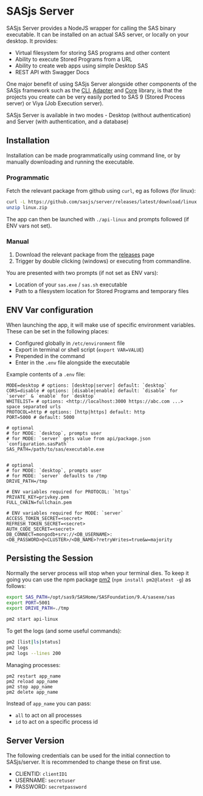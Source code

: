 # SASjs Server

SASjs Server provides a NodeJS wrapper for calling the SAS binary executable. It can be installed on an actual SAS server, or locally on your desktop. It provides:

- Virtual filesystem for storing SAS programs and other content
- Ability to execute Stored Programs from a URL
- Ability to create web apps using simple Desktop SAS
- REST API with Swagger Docs

One major benefit of using SASjs Server alongside other components of the SASjs framework such as the [CLI](https://cli.sasjs.io), [Adapter](https://adapter.sasjs.io) and [Core](https://core.sasjs.io) library, is that the projects you create can be very easily ported to SAS 9 (Stored Process server) or Viya (Job Execution server).

SASjs Server is available in two modes - Desktop (without authentication) and Server (with authentication, and a database)

## Installation

Installation can be made programmatically using command line, or by manually downloading and running the executable.

### Programmatic

Fetch the relevant package from github using `curl`, eg as follows (for linux):

```bash
curl -L https://github.com/sasjs/server/releases/latest/download/linux.zip > linux.zip
unzip linux.zip
```

The app can then be launched with `./api-linux` and prompts followed (if ENV vars not set).

### Manual

1. Download the relevant package from the [releases](https://github.com/sasjs/server/releases) page
2. Trigger by double clicking (windows) or executing from commandline.

You are presented with two prompts (if not set as ENV vars):

- Location of your `sas.exe` / `sas.sh` executable
- Path to a filesystem location for Stored Programs and temporary files

## ENV Var configuration

When launching the app, it will make use of specific environment variables. These can be set in the following places:

- Configured globally in `/etc/environment` file
- Export in terminal or shell script (`export VAR=VALUE`)
- Prepended in the command
- Enter in the `.env` file alongside the executable

Example contents of a `.env` file:

```
MODE=desktop # options: [desktop|server] default: `desktop`
CORS=disable # options: [disable|enable] default: `disable` for `server` & `enable` for `desktop`
WHITELIST= # options: <http://localhost:3000 https://abc.com ...> space separated urls
PROTOCOL=http # options: [http|https] default: http
PORT=5000 # default: 5000

# optional
# for MODE: `desktop`, prompts user
# for MODE: `server` gets value from api/package.json `configuration.sasPath`
SAS_PATH=/path/to/sas/executable.exe


# optional
# for MODE: `desktop`, prompts user
# for MODE: `server` defaults to /tmp
DRIVE_PATH=/tmp

# ENV variables required for PROTOCOL: `https`
PRIVATE_KEY=privkey.pem
FULL_CHAIN=fullchain.pem

# ENV variables required for MODE: `server`
ACCESS_TOKEN_SECRET=<secret>
REFRESH_TOKEN_SECRET=<secret>
AUTH_CODE_SECRET=<secret>
DB_CONNECT=mongodb+srv://<DB_USERNAME>:<DB_PASSWORD>@<CLUSTER>/<DB_NAME>?retryWrites=true&w=majority
```

## Persisting the Session

Normally the server process will stop when your terminal dies. To keep it going you can use the npm package [pm2](https://www.npmjs.com/package/pm2) (`npm install pm2@latest -g`) as follows:

```bash
export SAS_PATH=/opt/sas9/SASHome/SASFoundation/9.4/sasexe/sas
export PORT=5001
export DRIVE_PATH=./tmp

pm2 start api-linux
```

To get the logs (and some useful commands):

```bash
pm2 [list|ls|status]
pm2 logs
pm2 logs --lines 200
```

Managing processes:

```
pm2 restart app_name
pm2 reload app_name
pm2 stop app_name
pm2 delete app_name
```

Instead of `app_name` you can pass:

- `all` to act on all processes
- `id` to act on a specific process id

## Server Version

The following credentials can be used for the initial connection to SASjs/server. It is recommended to change these on first use.

- CLIENTID: `clientID1`
- USERNAME: `secretuser`
- PASSWORD: `secretpassword`
